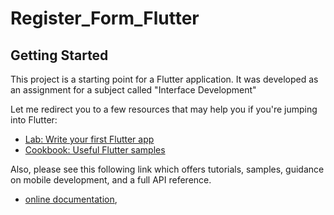 # Register_Form_Flutter

## Getting Started

This project is a starting point for a Flutter application. It was developed as an assignment for a subject called "Interface Development"

Let me redirect you to a few resources that may help you if you're jumping into Flutter:

- [Lab: Write your first Flutter app](https://docs.flutter.dev/get-started/codelab)
- [Cookbook: Useful Flutter samples](https://docs.flutter.dev/cookbook)

Also, please see this following link which offers tutorials, samples, guidance on mobile development, and a full API reference.
- [online documentation](https://docs.flutter.dev/), 
